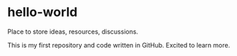 # hello-world
Place to store ideas, resources, discussions.

This is my first repository and code written in GitHub. Excited to learn more.

